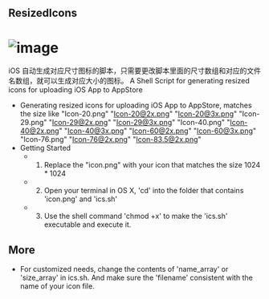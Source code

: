 ## ResizedIcons
![image](https://github.com/abredo/ResizedIcons/blob/master/ResizeIcon.gif) 
===========
iOS 自动生成对应尺寸图标的脚本，只需要更改脚本里面的尺寸数组和对应的文件名数组，就可以生成对应大小的图标。
A Shell Script for generating resized icons for uploading iOS App to AppStore
*  Generating resized icons for uploading iOS App to AppStore, matches  the size like "Icon-20.png" "Icon-20@2x.png" "Icon-20@3x.png" "Icon-29.png" "Icon-29@2x.png" "Icon-29@3x.png" "Icon-40.png" "Icon-40@2x.png" "Icon-40@3x.png" "Icon-60@2x.png" "Icon-60@3x.png" "Icon-76.png" "Icon-76@2x.png" "Icon-83.5@2x.png"
* Getting Started
    * 1. Replace the "icon.png" with your icon that matches the size 1024 * 1024
    * 2. Open your terminal in OS X, 'cd' into the folder that contains 'icon.png' and 'ics.sh'
    * 3. Use the shell command 'chmod +x' to make the 'ics.sh' executable and execute it.

## More
   * For customized needs, change the contents of  'name_array' or  'size_array' in  ics.sh. And make sure the 'filename' consistent with      the name of your icon file.
